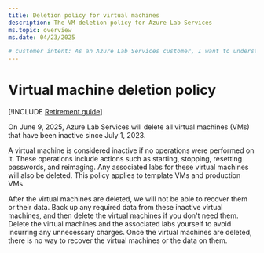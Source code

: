 ```yaml
---
title: Deletion policy for virtual machines
description: The VM deletion policy for Azure Lab Services
ms.topic: overview
ms.date: 04/23/2025

# customer intent: As an Azure Lab Services customer, I want to understand the VM deletion policy for Azure Lab Services.
---
```


# Virtual machine deletion policy

[!INCLUDE [Retirement guide](./includes/retirement-banner.md)]

On June 9, 2025, Azure Lab Services will delete all virtual machines (VMs) that have been inactive since July 1, 2023. 

A virtual machine is considered inactive if no operations were performed on it. These operations include actions such as starting, stopping, resetting passwords, and reimaging. Any associated labs for these virtual machines will also be deleted. This policy applies to template VMs and production VMs. 

After the virtual machines are deleted, we will not be able to recover them or their data. Back up any required data from these inactive virtual machines, and then delete the virtual machines if you don't need them. Delete the virtual machines and the associated labs yourself to avoid incurring any unnecessary charges. Once the virtual machines are deleted, there is no way to recover the virtual machines or the data on them.